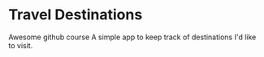 # Travel Destinations
Awesome github course
A simple app to keep track of destinations I'd like to visit.
